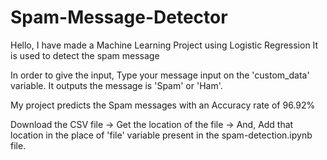 # Spam-Message-Detector
Hello, I have made a Machine Learning Project using Logistic Regression 
It is used to detect the spam message 

In order to give the input,
  Type your message input on the 'custom_data' variable.
It outputs the message is 'Spam' or 'Ham'.

My project predicts the Spam messages with an Accuracy rate of 96.92%

Download the CSV file -> Get the location of the file -> And,
Add that location in the place of 'file' variable present in the spam-detection.ipynb file.
